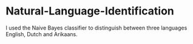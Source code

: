 # Natural-Language-Identification
I used the Naive Bayes classifier to distinguish between three languages English, Dutch and Arikaans.
